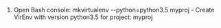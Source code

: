 1. Open Bash console:
 mkvirtualenv --python=python3.5 myproj - Create VirEnv with version python3.5 for project: myproj
